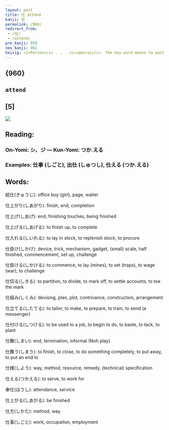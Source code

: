 ```yaml
---
layout: post
title: 仕 attend
kanji: 仕
permalink: /960/
redirect_from:
 - /仕/
 - /attend/
pre_kanji: 959
nex_kanji: 961
heisig: <i>Person</i> . . . <i>samurai</i>. The key word means to wait on someone or serve them.
---
```


## {960}

## `attend`

## [5]

<div class="stroke"><img src="E4BB95.png" /></div>

## Reading:

### On-Yomi: シ、ジ &mdash; Kun-Yomi: つか.える

### Examples: 仕事 (しごと), 出仕 (しゅつし), 仕える (つか.える)

## Words:

給仕(きゅうじ): office boy (girl), page, waiter

仕上がり(しあがり): finish, end, completion

仕上げ(しあげ): end, finishing touches, being finished

仕上げる(しあげる): to finish up, to complete

仕入れる(しいれる): to lay in stock, to replenish stock, to procure

仕掛け(しかけ): device, trick, mechanism, gadget, (small) scale, half finished, commencement, set up, challenge

仕掛ける(しかける): to commence, to lay (mines), to set (traps), to wage (war), to challenge

仕切る(しきる): to partition, to divide, to mark off, to settle accounts, to toe the mark

仕組み(しくみ): devising, plan, plot, contrivance, construction, arrangement

仕立てる(したてる): to tailor, to make, to prepare, to train, to send (a messenger)

仕付ける(しつける): to be used to a job, to begin to do, to baste, to tack, to plant

仕舞(しまい): end, termination, informal (Noh play)

仕舞う(しまう): to finish, to close, to do something completely, to put away, to put an end to

仕様(しよう): way, method, resource, remedy, (technical) specification

仕える(つかえる): to serve, to work for

奉仕(ほうし): attendance, service

仕上がる(しあがる): be finished

仕方(しかた): method, way

仕事(しごと): work, occupation, employment

